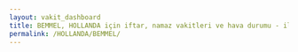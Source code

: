 ```yaml
---
layout: vakit_dashboard
title: BEMMEL, HOLLANDA için iftar, namaz vakitleri ve hava durumu - ilçe/eyalet seç
permalink: /HOLLANDA/BEMMEL/
---
```


<script type="text/javascript">
  var GLOBAL_COUNTRY = 'HOLLANDA';
  var GLOBAL_CITY = 'BEMMEL';
  var GLOBAL_STATE = '';
  var lat = 72;
  var lon = 21;
</script>
